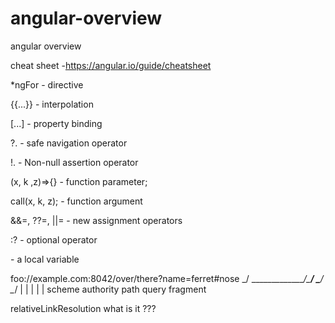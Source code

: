 # angular-overview
angular overview

cheat sheet -https://angular.io/guide/cheatsheet

*ngFor - directive

{{...}} - interpolation

[...] - property binding

?. - safe navigation operator

!. - Non-null assertion operator

(x, k ,z)=>{} - function parameter;

call(x, k, z); - function argument

&&=, ??=, ||= - new assignment operators

:? - optional operator

<div #variable ></div> - a local variable 


foo://example.com:8042/over/there?name=ferret#nose
\_/   \______________/\_________/ \_________/ \__/
 |           |            |            |        |
scheme    authority      path        query   fragment

    
relativeLinkResolution what is it ??? 


